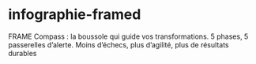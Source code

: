 # infographie-framed
FRAME Compass : la boussole qui guide vos transformations. 5 phases, 5 passerelles d’alerte. Moins d’échecs, plus d’agilité, plus de résultats durables
